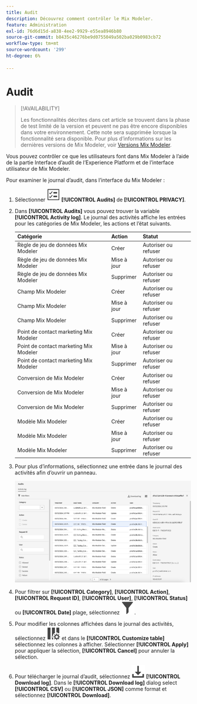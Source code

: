 ```yaml
---
title: Audit
description: Découvrez comment contrôler le Mix Modeler.
feature: Administration
exl-id: 76d6d15d-a838-4ee2-9929-e55ea8946b80
source-git-commit: b8435c46276be9d0755049a502ba029b0983cb72
workflow-type: tm+mt
source-wordcount: '299'
ht-degree: 6%

---
```


# Audit

>[!AVAILABILITY]
>
>Les fonctionnalités décrites dans cet article se trouvent dans la phase de test limité de la version et peuvent ne pas être encore disponibles dans votre environnement. Cette note sera supprimée lorsque la fonctionnalité sera disponible. Pour plus d’informations sur les dernières versions de Mix Modeler, voir [Versions Mix Modeler](/help/releases/latest.md).

Vous pouvez contrôler ce que les utilisateurs font dans Mix Modeler à l’aide de la partie Interface d’audit de l’Experience Platform et de l’interface utilisateur de Mix Modeler.

Pour examiner le journal d’audit, dans l’interface du Mix Modeler :

1. Sélectionner ![Liste des tâches](../assets/icons/TaskList.svg) **[!UICONTROL Audits]** de **[!UICONTROL PRIVACY]**.

1. Dans **[!UICONTROL Audits]** vous pouvez trouver la variable **[!UICONTROL Activity log]**. Le journal des activités affiche les entrées pour les catégories de Mix Modeler, les actions et l’état suivants.

   | Catégorie | Action | Statut |
   |---|---|---|
   | Règle de jeu de données Mix Modeler | Créer | Autoriser ou refuser |
   | Règle de jeu de données Mix Modeler | Mise à jour  | Autoriser ou refuser |
   | Règle de jeu de données Mix Modeler | Supprimer | Autoriser ou refuser |
   | Champ Mix Modeler | Créer | Autoriser ou refuser |
   | Champ Mix Modeler | Mise à jour  | Autoriser ou refuser |
   | Champ Mix Modeler | Supprimer | Autoriser ou refuser |
   | Point de contact marketing Mix Modeler | Créer | Autoriser ou refuser |
   | Point de contact marketing Mix Modeler | Mise à jour  | Autoriser ou refuser |
   | Point de contact marketing Mix Modeler | Supprimer | Autoriser ou refuser |
   | Conversion de Mix Modeler | Créer | Autoriser ou refuser |
   | Conversion de Mix Modeler | Mise à jour  | Autoriser ou refuser |
   | Conversion de Mix Modeler | Supprimer | Autoriser ou refuser |
   | Modèle Mix Modeler | Créer | Autoriser ou refuser |
   | Modèle Mix Modeler | Mise à jour  | Autoriser ou refuser |
   | Modèle Mix Modeler | Supprimer | Autoriser ou refuser |

1. Pour plus d’informations, sélectionnez une entrée dans le journal des activités afin d’ouvrir un panneau.

   ![Audit du Mix Modeler](../assets/mix-modeler-audit.png)

1. Pour filtrer sur **[!UICONTROL Category]**, **[!UICONTROL Action]**, **[!UICONTROL Request ID]**, **[!UICONTROL User]**, **[!UICONTROL Status]** ou **[!UICONTROL Date]** plage, sélectionnez ![Filtrer](../assets/icons/Filter.svg).

1. Pour modifier les colonnes affichées dans le journal des activités, sélectionnez ![Colonnes](../assets/icons/ColumnSetting.svg) et dans le **[!UICONTROL Customize table]** sélectionnez les colonnes à afficher. Sélectionner **[!UICONTROL Apply]** pour appliquer la sélection, **[!UICONTROL Cancel]** pour annuler la sélection.

1. Pour télécharger le journal d’audit, sélectionnez ![Télécharger](../assets/icons/Download.svg) **[!UICONTROL Download log]**. Dans le **[!UICONTROL Download log]** dialog select **[!UICONTROL CSV]** ou **[!UICONTROL JSON]** comme format et sélectionnez **[!UICONTROL Download]**.
